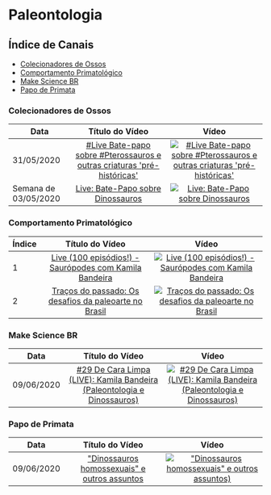 # Paleontologia

## Índice de Canais

* [Colecionadores de Ossos](#Colecionadores-de-Ossos)
* [Comportamento Primatológico](#Comportamento-Primatológico)
* [Make Science BR](#Make-Science-BR)
* [Papo de Primata](#Papo-de-primata)

### Colecionadores de Ossos

| Data       | Título do Vídeo                                                                                      | Vídeo |
| -----------|:----------------------------------------------------------------------------------------------------:|:-----:|
| 31/05/2020 | [#Live Bate-papo sobre #Pterossauros e outras criaturas 'pré-históricas'](http://www.youtube.com/watch?v=VwbC06bKVxk) | [![#Live Bate-papo sobre #Pterossauros e outras criaturas 'pré-históricas'](https://img.youtube.com/vi/VwbC06bKVxk/mqdefault.jpg)](http://www.youtube.com/watch?v=VwbC06bKVxk)|
| Semana de 03/05/2020 | [Live: Bate-Papo sobre Dinossauros](http://www.youtube.com/watch?v=Kz6-bythJzw) | [![Live: Bate-Papo sobre Dinossauros](https://img.youtube.com/vi/Kz6-bythJzw/mqdefault.jpg)](http://www.youtube.com/watch?v=Kz6-bythJzw)|

### Comportamento Primatológico

| Índice | Título do Vídeo                                                                                      | Vídeo |
| -------|:----------------------------------------------------------------------------------------------------:|:-----:|
| 1      | [Live (100 episódios!) - Saurópodes com Kamila Bandeira](http://www.youtube.com/watch?v=9IAiv5kDJB4) | [![Live (100 episódios!) - Saurópodes com Kamila Bandeira](https://img.youtube.com/vi/9IAiv5kDJB4/mqdefault.jpg)](http://www.youtube.com/watch?v=9IAiv5kDJB4)|
| 2      | [Traços do passado: Os desafios da paleoarte no Brasil](http://www.youtube.com/watch?v=yQmRW3963BY)  | [![Traços do passado: Os desafios da paleoarte no Brasil](https://img.youtube.com/vi/yQmRW3963BY/mqdefault.jpg)](http://www.youtube.com/watch?v=yQmRW3963BY)|

### Make Science BR

| Data | Título do Vídeo                                                                                      | Vídeo |
| -------|:----------------------------------------------------------------------------------------------------:|:-----:|
| 09/06/2020 | [#29 De Cara Limpa (LIVE): Kamila Bandeira (Paleontologia e Dinossauros)](http://www.youtube.com/watch?v=rj9h9cM8plg) | [![#29 De Cara Limpa (LIVE): Kamila Bandeira (Paleontologia e Dinossauros)](https://img.youtube.com/vi/rj9h9cM8plg/mqdefault.jpg)](http://www.youtube.com/watch?v=rj9h9cM8plg)|

### Papo de Primata

| Data | Título do Vídeo                                                                                      | Vídeo |
| -------|:----------------------------------------------------------------------------------------------------:|:-----:|
| 09/06/2020 | ["Dinossauros homossexuais" e outros assuntos](http://www.youtube.com/watch?v=0x9dLzJ5Xbw) | [!["Dinossauros homossexuais" e outros assuntos)](https://img.youtube.com/vi/0x9dLzJ5Xbw/mqdefault.jpg)](http://www.youtube.com/watch?v=0x9dLzJ5Xbw)|
